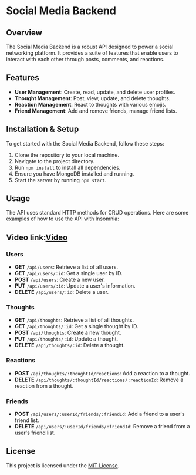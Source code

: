 # Social Media Backend

## Overview

The Social Media Backend is a robust API designed to power a social networking platform. It provides a suite of features that enable users to interact with each other through posts, comments, and reactions.

## Features

- **User Management**: Create, read, update, and delete user profiles.
- **Thought Management**: Post, view, update, and delete thoughts.
- **Reaction Management**: React to thoughts with various emojis.
- **Friend Management**: Add and remove friends, manage friend lists.

## Installation & Setup

To get started with the Social Media Backend, follow these steps:

1. Clone the repository to your local machine.
2. Navigate to the project directory.
3. Run `npm install` to install all dependencies.
4. Ensure you have MongoDB installed and running.
5. Start the server by running `npm start`.

## Usage

The API uses standard HTTP methods for CRUD operations. Here are some examples of how to use the API with Insomnia:

## Video link:[Video](https://drive.google.com/file/d/1qzXmb1p_q2k_ghAzbeN85qhxbakIlKp7/view)

### Users

- **GET** `/api/users`: Retrieve a list of all users.
- **GET** `/api/users/:id`: Get a single user by ID.
- **POST** `/api/users`: Create a new user.
- **PUT** `/api/users/:id`: Update a user's information.
- **DELETE** `/api/users/:id`: Delete a user.

### Thoughts

- **GET** `/api/thoughts`: Retrieve a list of all thoughts.
- **GET** `/api/thoughts/:id`: Get a single thought by ID.
- **POST** `/api/thoughts`: Create a new thought.
- **PUT** `/api/thoughts/:id`: Update a thought.
- **DELETE** `/api/thoughts/:id`: Delete a thought.

### Reactions

- **POST** `/api/thoughts/:thoughtId/reactions`: Add a reaction to a thought.
- **DELETE** `/api/thoughts/:thoughtId/reactions/:reactionId`: Remove a reaction from a thought.

### Friends

- **POST** `/api/users/:userId/friends/:friendId`: Add a friend to a user's friend list.
- **DELETE** `/api/users/:userId/friends/:friendId`: Remove a friend from a user's friend list.


## License

This project is licensed under the [MIT License](LICENSE).